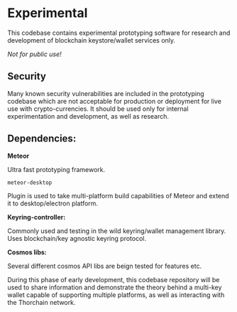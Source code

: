 # Experimental #

This codebase contains experimental prototyping software for research and development of blockchain keystore/wallet services only. 

*Not for public use!*

## Security ##

Many known security vulnerabilities are included in the prototyping codebase which are not acceptable for production or deployment for live use with crypto-currencies. It should be used only for internal experimentation and development, as well as research.

## Dependencies: ##

**Meteor**

Ultra fast prototyping framework.

`meteor-desktop `

Plugin is used to take multi-platform build capabilities of Meteor and extend it to desktop/electron platform.

**Keyring-controller:**

Commonly used and testing in the wild keyring/wallet management library. Uses blockchain/key agnostic keyring protocol.

**Cosmos libs:**

Several different cosmos API libs are beign tested for features etc.

During this phase of early development, this codebase repository will be used to share information and demonstrate the theory behind a multi-key wallet capable of supporting multiple platforms, as well as interacting with the Thorchain network.